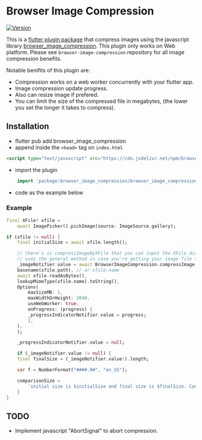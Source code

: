 # Browser Image Compression
[![Version](https://img.shields.io/pub/v/browser_image_compression)](https://pub.dev/packages/browser_image_compression)

This is a [flutter plugin package](https://pub.dev/packages/browser_image_compression) that compress images using the javascript library [browser_image_compression](https://github.com/Donaldcwl/browser-image-compression). This plugin only works on Web platform. Please see `browser-image-compression` repository for all image compression benefits.

Notable benifits of this plugin are:
- Compression works on a web worker concurrently with your flutter app.
- Image compression update progress.
- Also can resize image if prefered.
- You can limit the size of the compressed file in megabytes, (the lower you set the longer it takes to compress).

## Installation

- flutter pub add browser_image_compression
- append inside the `<head>` tag on `index.html`
```html
<script type="text/javascript" src="https://cdn.jsdelivr.net/npm/browser-image-compression@2.0.2/dist/browser-image-compression.js"></script>
```
- import the plugin
``` dart
    import 'package:browser_image_compression/browser_image_compression.dart';
```
- code as the example below

### Example

``` dart
final XFile? xfile =
    await ImagePicker().pickImage(source: ImageSource.gallery);

if (xfile != null) {
    final initialSize = await xfile.length();

    // there's is compressImageByXFile that you can input the XFile directly but in this example it
    // uses the general method in case you're getting your image file through another way
    _imageNotifier.value = await BrowserImageCompression.compressImage(
    basename(xfile.path), // or xfile.name
    await xfile.readAsBytes(),
    lookupMimeType(xfile.name).toString(),
    Options(
        maxSizeMB: 1,
        maxWidthOrHeight: 2048,
        useWebWorker: true,
        onProgress: (progress) {
        _progressIndicatorNotifier.value = progress;
        },
    ),
    );

    _progressIndicatorNotifier.value = null;

    if (_imageNotifier.value != null) {
    final finalSize = (_imageNotifier.value!).length;

    var f = NumberFormat("####.0#", "en_US");

    comparisonSize =
        'initial size is $initialSize and final size is $finalSize. Compression of ${f.format(initialSize / finalSize)}x';
    }
}
```

## TODO
- Implement javascript "AbortSignal" to abort compression.


